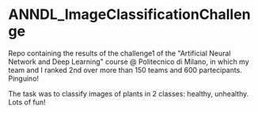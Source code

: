 # ANNDL_ImageClassificationChallenge
Repo containing the results of the challenge1 of the "Artificial Neural Network and Deep Learning" course @ Politecnico di Milano, in which my team and I ranked 2nd over more than 150 teams and 600 partecipants. Pinguino!


The task was to classify images of plants in 2 classes: healthy, unhealthy. 
Lots of fun!
